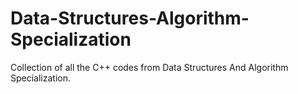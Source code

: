 # Data-Structures-Algorithm-Specialization
Collection of all the C++ codes from Data Structures And Algorithm Specialization.
